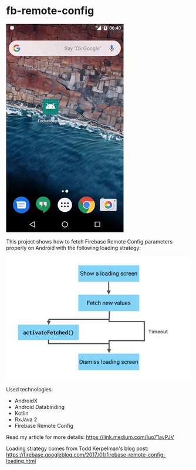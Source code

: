 # fb-remote-config

![alt text](https://github.com/ghataa/fb-remote-config/blob/master/final.gif "ScreenRecord")

This project shows how to fetch Firebase Remote Config parameters properly on Android with the following loading strategy:

![alt text](https://github.com/ghataa/fb-remote-config/blob/master/loading_strategy.png "LoadingStrategy")

Used technologies:
- AndroidX 
- Android Databinding
- Kotlin
- RxJava 2
- Firebase Remote Config

Read my article for more details:
https://link.medium.com/Iuo71avPJV

Loading strategy comes from Todd Kerpelman's blog post:
https://firebase.googleblog.com/2017/01/firebase-remote-config-loading.html
